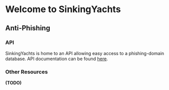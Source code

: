 # Welcome to SinkingYachts


## Anti-Phishing


### API

SinkingYachts is home to an API allowing easy access to a phishing-domain database.
API documentation can be found [here](https://api.sinking.yachts/docs).


### Other Resources

**(TODO)**

